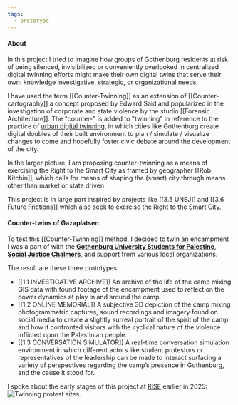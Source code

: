 ```yaml
---
tags:
  - prototype
---
```


#### About
In this project I tried to imagine how groups of Gothenburg residents at risk of being silenced, invisibilized or conveniently overlooked in centralized digital twinning efforts might make their own digital twins that serve their own: knowledge investigative, strategic, or organizational needs. 

I have used the term [[Counter-Twinning]] as an extension of [[Counter-cartography]] a concept proposed by Edward Said and popularized in the investigation of corporate and state violence by the studio [[Forensic Architecture]]. The "counter-" is added to "twinning" in reference to the practice of [urban digital twinning](https://goteborg.se/wps/portal/start/goteborg-vaxer/sa-planeras-staden/goteborgs-digitala-tvilling/in-english-about-gothenburgs-digital-twin), in which cities like Gothenburg create digital doubles of their built environment to plan / simulate / visualize changes to come and hopefully foster civic debate around the development of the city.

In the larger picture, I am proposing counter-twinning as a means of exercising the Right to the Smart City as framed by geographer [[Rob Kitchin]], which calls for means of shaping the (smart) city through means other than market or state driven.

This project is in large part inspired by projects like [[3.5 UNEJ]] and [[3.6 Future Frictions]] which also seek to exercise the Right to the Smart City.


#### Counter-twins of Gazaplatsen
To test this [[Counter-Twinning]] method, I decided to twin an encampment I was a part of with the [**Gothenburg University Students for Palestine**](https://www.instagram.com/gustudentsforpalestine/), [**Social Justice Chalmers**](https://www.instagram.com/chalmers.social.justice/), and support from various local organizations.

The result are these three prototypes: 
- [[1.1 INVESTIGATIVE ARCHIVE]] An archive of the life of the camp mixing GIS data with found footage of the encampment used to reflect on the power dynamics at play in and around the camp.
- [[1.2 ONLINE MEMORIAL]] A subjective 3D depiction of the camp mixing photogrammetric captures, sound recordings and imagery found on social media to create a slightly surreal portrait of the spirit of the camp and how it confronted visitors with the cyclical nature of the violence inflicted upon the Palestinian people.
- [[1.3 CONVERSATION SIMULATOR]] A real-time conversation simulation environment in which different actors like student protestors or representatives of the leadership can be made to interact surfacing a variety of perspectives regarding the camp’s presence in Gothenburg, and the cause it stood for.

I spoke about the early stages of this project at [RISE](https://www.ri.se) earlier in 2025: 
![Twinning protest sites](https://www.youtube.com/watch?v=Qoxld_bzIss).

